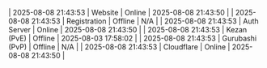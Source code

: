 | 2025-08-08 21:43:53 | Website | Online | 2025-08-08 21:43:50 |
| 2025-08-08 21:43:53 | Registration | Offline | N/A |
| 2025-08-08 21:43:53 | Auth Server | Online | 2025-08-08 21:43:50 |
| 2025-08-08 21:43:53 | Kezan (PvE) | Offline | 2025-08-03 17:58:02 |
| 2025-08-08 21:43:53 | Gurubashi (PvP) | Offline | N/A |
| 2025-08-08 21:43:53 | Cloudflare | Online | 2025-08-08 21:43:50 |
